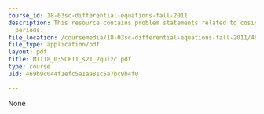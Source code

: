```yaml
---
course_id: 18-03sc-differential-equations-fall-2011
description: This resource contains problem statements related to cosines with common
  periods.
file_location: /coursemedia/18-03sc-differential-equations-fall-2011/469b9c044f1efc5a1aa81c5a7bc9b4f0_MIT18_03SCF11_s21_2quizc.pdf
file_type: application/pdf
layout: pdf
title: MIT18_03SCF11_s21_2quizc.pdf
type: course
uid: 469b9c044f1efc5a1aa81c5a7bc9b4f0

---
```

None
